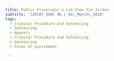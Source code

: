 ```yaml
---
title: Public Prosecutor v Lim Chee Yin Jordon 
subtitle: "[2018] SGHC 46 / 01\_March\_2018"
tags:
  - Criminal Procedure and Sentencing
  - Sentencing
  - Appeals
  - Criminal Procedure and Sentencing
  - Sentencing
  - Forms of punishment

---
```


